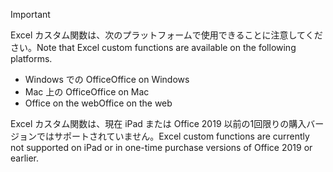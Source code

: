 > [!IMPORTANT]
> <span data-ttu-id="49351-101">Excel カスタム関数は、次のプラットフォームで使用できることに注意してください。</span><span class="sxs-lookup"><span data-stu-id="49351-101">Note that Excel custom functions are available on the following platforms.</span></span>
> - <span data-ttu-id="49351-102">Windows での Office</span><span class="sxs-lookup"><span data-stu-id="49351-102">Office on Windows</span></span>
> - <span data-ttu-id="49351-103">Mac 上の Office</span><span class="sxs-lookup"><span data-stu-id="49351-103">Office on Mac</span></span>
> - <span data-ttu-id="49351-104">Office on the web</span><span class="sxs-lookup"><span data-stu-id="49351-104">Office on the web</span></span>
>
> <span data-ttu-id="49351-105">Excel カスタム関数は、現在 iPad または Office 2019 以前の1回限りの購入バージョンではサポートされていません。</span><span class="sxs-lookup"><span data-stu-id="49351-105">Excel custom functions are currently not supported on iPad or in one-time purchase versions of Office 2019 or earlier.</span></span>
